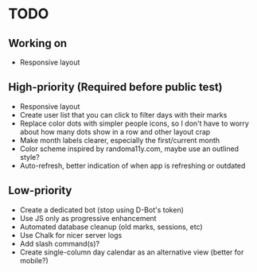 # TODO

## Working on

- Responsive layout

## High-priority (Required before public test)

- Responsive layout
- Create user list that you can click to filter days with their marks
- Replace color dots with simpler people icons, so I don't have to worry about how many dots show in a row and other layout crap
- Make month labels clearer, especially the first/current month
- Color scheme inspired by randoma11y.com, maybe use an outlined style?
- Auto-refresh, better indication of when app is refreshing or outdated

## Low-priority

- Create a dedicated bot (stop using D-Bot's token)
- Use JS only as progressive enhancement
- Automated database cleanup (old marks, sessions, etc)
- Use Chalk for nicer server logs
- Add slash command(s)?
- Create single-column day calendar as an alternative view (better for mobile?)
